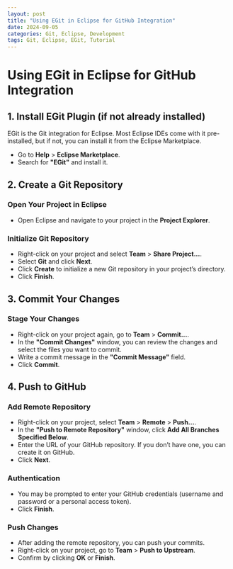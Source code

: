 ```yaml
---
layout: post
title: "Using EGit in Eclipse for GitHub Integration"
date: 2024-09-05
categories: Git, Eclipse, Development
tags: Git, Eclipse, EGit, Tutorial
---
```






# Using EGit in Eclipse for GitHub Integration

## 1. Install EGit Plugin (if not already installed)

EGit is the Git integration for Eclipse. Most Eclipse IDEs come with it pre-installed, but if not, you can install it from the Eclipse Marketplace.

- Go to **Help** > **Eclipse Marketplace**.
- Search for **"EGit"** and install it.

## 2. Create a Git Repository

### Open Your Project in Eclipse

- Open Eclipse and navigate to your project in the **Project Explorer**.

### Initialize Git Repository

- Right-click on your project and select **Team** > **Share Project...**.
- Select **Git** and click **Next**.
- Click **Create** to initialize a new Git repository in your project’s directory.
- Click **Finish**.

## 3. Commit Your Changes

### Stage Your Changes

- Right-click on your project again, go to **Team** > **Commit...**.
- In the **"Commit Changes"** window, you can review the changes and select the files you want to commit.
- Write a commit message in the **"Commit Message"** field.
- Click **Commit**.

## 4. Push to GitHub

### Add Remote Repository

- Right-click on your project, select **Team** > **Remote** > **Push...**.
- In the **"Push to Remote Repository"** window, click **Add All Branches Specified Below**.
- Enter the URL of your GitHub repository. If you don’t have one, you can create it on GitHub.
- Click **Next**.

### Authentication

- You may be prompted to enter your GitHub credentials (username and password or a personal access token).
- Click **Finish**.

### Push Changes

- After adding the remote repository, you can push your commits.
- Right-click on your project, go to **Team** > **Push to Upstream**.
- Confirm by clicking **OK** or **Finish**.
